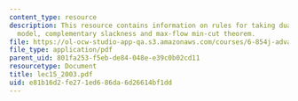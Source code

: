 ```yaml
---
content_type: resource
description: This resource contains information on rules for taking duals, gravitational
  model, complementary slackness and max-flow min-cut theorem.
file: https://ol-ocw-studio-app-qa.s3.amazonaws.com/courses/6-854j-advanced-algorithms-fall-2005/e81b16d2fe271ed686da6d26614bf1dd_lec15_2003.pdf
file_type: application/pdf
parent_uid: 801fa253-f5eb-de84-048e-e39c0b02cd11
resourcetype: Document
title: lec15_2003.pdf
uid: e81b16d2-fe27-1ed6-86da-6d26614bf1dd
---
```

